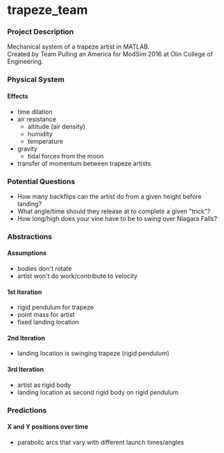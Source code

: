 # trapeze_team

### Project Description
Mechanical system of a trapeze artist in MATLAB.  
Created by Team Pulling an America for ModSim 2016 at Olin College of Engineering.

### Physical System

#### Effects
- time dilation
- air resistance
  - altitude (air density)
  - humidity
  - temperature
- gravity
  - tidal forces from the moon
- transfer of momentum between trapeze artists

### Potential Questions
- How many backflips can the artist do from a given height before landing?
- What angle/time should they release at to complete a given "trick"?
- How long/high does your vine have to be to swing over Niagara Falls?

### Abstractions

#### Assumptions
- bodies don't rotate
- artist won't do work/contribute to velocity

#### 1st Iteration
- rigid pendulum for trapeze
- point mass for artist
- fixed landing location

#### 2nd Iteration
- landing location is swinging trapeze (rigid pendulum)

#### 3rd Iteration
- artist as rigid body
- landing location as second rigid body on rigid pendulum

### Predictions

#### X and Y positions over time
- parabolic arcs that vary with different launch times/angles
